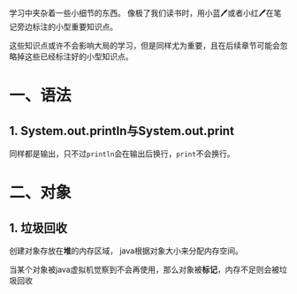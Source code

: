 学习中夹杂着一些小细节的东西。 像极了我们读书时，用小蓝🖊或者小红🖊在笔记旁边标注的小型重要知识点。

这些知识点或许不会影响大局的学习，但是同样尤为重要，且在后续章节可能会忽略掉这些已经标注好的小型知识点。

# 一、语法

## 1. System.out.println与System.out.print

同样都是输出，只不过`println`会在输出后换行，`print`不会换行。

# 二、对象

## 1. 垃圾回收

创建对象存放在**堆**的内存区域， java根据对象大小来分配内存空间。

当某个对象被java虚拟机觉察到不会再使用，那么对象被**标记**，内存不足则会被垃圾回收